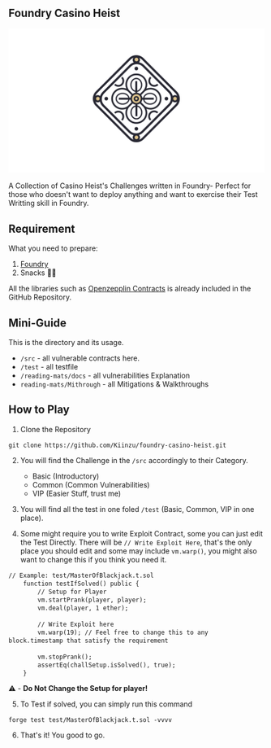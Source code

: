 ## Foundry Casino Heist

![Logo](./foundry-casino-heist.png)

A Collection of Casino Heist's Challenges written in Foundry- Perfect for those who doesn't want to deploy anything and want to exercise their Test Writting skill in Foundry.

## Requirement
What you need to prepare:
1. [Foundry](https://book.getfoundry.sh/) 
2. Snacks 🍫🍪

All the libraries such as [Openzepplin Contracts](https://docs.openzeppelin.com/upgrades-plugins/foundry-upgrades) is already included in the GitHub Repository.

## Mini-Guide
This is the directory and its usage.

- `/src` - all vulnerable contracts here.
- `/test` - all testfile 
- `/reading-mats/docs` - all vulnerabilities Explanation
- `reading-mats/Mithrough` - all Mitigations & Walkthroughs

## How to Play
1. Clone the Repository
```shell
git clone https://github.com/Kiinzu/foundry-casino-heist.git
```

2. You will find the Challenge in the `/src` accordingly to their Category.
    - Basic (Introductory)
    - Common (Common Vulnerabilities)
    - VIP (Easier Stuff, trust me)

3. You will find all the test in one foled `/test` (Basic, Common, VIP in one place).
4. Some might require you to write Exploit Contract, some you can just edit the Test Directly. There will be `// Write Exploit Here`, that's the only place you should edit and some may include `vm.warp()`, you might also want to change this if you think you need it.
```solidity
// Example: test/MasterOfBlackjack.t.sol
    function testIfSolved() public {
        // Setup for Player
        vm.startPrank(player, player);
        vm.deal(player, 1 ether);

        // Write Exploit here
        vm.warp(19); // Feel free to change this to any block.timestamp that satisfy the requirement

        vm.stopPrank();
        assertEq(challSetup.isSolved(), true);
    }
```
⚠️ - **Do Not Change the Setup for player!**

5. To Test if solved, you can simply run this command
```shell
forge test test/MasterOfBlackjack.t.sol -vvvv
```
6. That's it! You good to go.